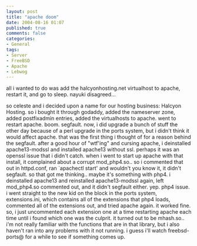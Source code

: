 ```yaml
---
layout: post
title: "apache doom"
date: 2004-08-16 01:07
published: true
comments: false
categories:
- General
tags:
- Server
- FreeBSD
- Apache
- Lebwog
---
```

all i wanted to do was add the halcyonhosting.net virtualhost to apache, restart it, and go to sleep. nayuki disagreed...

<!-- more -->

so celeste and i decided upon a name for our hosting business: Halcyon Hosting. so i bought it through godaddy, added the nameserver zone, added postfixadmin entries, added the virtualhosts to apache. went to restart apache. boom. segfault. now, i did upgrade a bunch of stuff the other day because of a perl upgrade in the ports system, but i didn't think it would affect apache. that was the first thing i thought of for a reason behind the segfault. after a good hour of "wtf'ing" and cursing apache, i deinstalled apache13-modssl and installed apache13 without ssl. perhaps it was an openssl issue that i didn't catch. when i went to start up apache with that install, it complained about a corrupt mod_php4.so.. so i commented that out in httpd.conf, ran `apachectl start' and wouldn't you know it, it didn't segfault. so that got me thinking.. maybe it's something with php4. i deinstalled apache13 and reinstalled apache13-modssl again, left mod_php4.so commented out, and it didn't segfault either. yep. php4 issue. i went straight to the new kid on the block in the ports system, extensions.ini, which contains all of the extensions that php4 loads, commented all of the extensions out, and tried apache again. it worked fine. so, i just uncommented each extension one at a time restarting apache each time until i found which one was the culprit. it turned out to be mhash.so.. i'm not really familiar with the functions that are in that library, but i also haven't ran into any problems with it not running. i guess i'll watch freebsd-ports@ for a while to see if something comes up.
